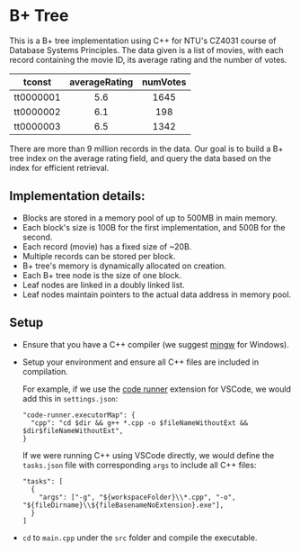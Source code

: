 # B+ Tree

This is a B+ tree implementation using C++ for NTU's CZ4031 course of Database Systems Principles. The data given is a list of movies, with each record containing the movie ID, its average rating and the number of votes.

|  tconst   | averageRating | numVotes |
| :-------: | :-----------: | :------: |
| tt0000001 |      5.6      |   1645   |
| tt0000002 |      6.1      |   198    |
| tt0000003 |      6.5      |   1342   |

There are more than 9 million records in the data. Our goal is to build a B+ tree index on the average rating field, and query the data based on the index for efficient retrieval.

## Implementation details:

- Blocks are stored in a memory pool of up to 500MB in main memory.
- Each block's size is 100B for the first implementation, and 500B for the second.
- Each record (movie) has a fixed size of ~20B.
- Multiple records can be stored per block.
- B+ tree's memory is dynamically allocated on creation.
- Each B+ tree node is the size of one block.
- Leaf nodes are linked in a doubly linked list.
- Leaf nodes maintain pointers to the actual data address in memory pool.

## Setup

- Ensure that you have a C++ compiler (we suggest [mingw](https://sourceforge.net/projects/mingw-w64/) for Windows).
- Setup your environment and ensure all C++ files are included in compilation.

  For example, if we use the [code runner](https://marketplace.visualstudio.com/items?itemName=formulahendry.code-runner) extension for VSCode, we would add this in `settings.json`:

  ```
  "code-runner.executorMap": {
    "cpp": "cd $dir && g++ *.cpp -o $fileNameWithoutExt && $dir$fileNameWithoutExt",
  }
  ```

  If we were running C++ using VSCode directly, we would define the `tasks.json` file with corresponding `args` to include all C++ files:

  ```
  "tasks": [
    {
      "args": ["-g", "${workspaceFolder}\\*.cpp", "-o", "${fileDirname}\\${fileBasenameNoExtension}.exe"],
    }
  ]
  ```

- `cd` to `main.cpp` under the `src` folder and compile the executable.
